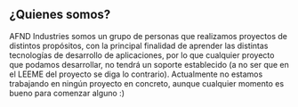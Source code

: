 ## ¿Quienes somos?
AFND Industries somos un grupo de personas que realizamos proyectos de distintos propósitos, con la principal finalidad de aprender las distintas tecnologías de desarrollo de aplicaciones, por lo que cualquier proyecto que
podamos desarrollar, no tendrá un soporte establecido (a no ser que en el LEEME del proyecto se diga lo contrario). 
Actualmente no estamos trabajando en ningún proyecto en concreto, aunque cualquier momento es bueno para comenzar alguno :)
